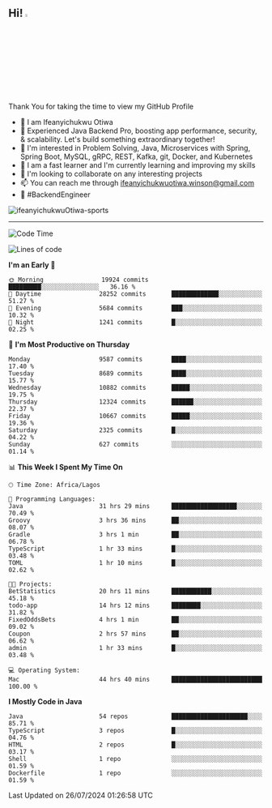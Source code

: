 <!-- BLOG-POST-LIST:START --><!-- BLOG-POST-LIST:END -->

## Hi! <img src="https://media.giphy.com/media/hvRJCLFzcasrR4ia7z/giphy.gif" width="4%"> 

Thank You for taking the time to view my GitHub Profile

- 👋 I am Ifeanyichukwu Otiwa
- 🚀 Experienced Java Backend Pro, boosting app performance, security, & scalability. Let's build something extraordinary together!
- 👀 I'm interested in Problem Solving, Java, Microservices with Spring, Spring Boot, MySQL, gRPC, REST, Kafka, git, Docker, and Kubernetes
- 🌱 I am a fast learner and I'm currently learning and improving my skills
- 💞️ I'm looking to collaborate on any interesting projects
- 📫 You can reach me through ifeanyichukwuotiwa.winson@gmail.com
- 🚀 #BackendEngineer

<p align="left" marginTop="10px"> <img src="https://komarev.com/ghpvc/?username=ifeanyichukwuOtiwa-sports&label=Profile%20views&color=0e75b6&style=for-the-badge" alt="ifeanyichukwuOtiwa-sports" /> </p>

***

<!--START_SECTION:waka-->
![Code Time](http://img.shields.io/badge/Code%20Time-2%2C690%20hrs%2012%20mins-blue)

![Lines of code](https://img.shields.io/badge/From%20Hello%20World%20I%27ve%20Written-13.5%20million%20lines%20of%20code-blue)

**I'm an Early 🐤** 

```text
🌞 Morning                19924 commits       █████████░░░░░░░░░░░░░░░░   36.16 % 
🌆 Daytime                28252 commits       █████████████░░░░░░░░░░░░   51.27 % 
🌃 Evening                5684 commits        ███░░░░░░░░░░░░░░░░░░░░░░   10.32 % 
🌙 Night                  1241 commits        █░░░░░░░░░░░░░░░░░░░░░░░░   02.25 % 
```
📅 **I'm Most Productive on Thursday** 

```text
Monday                   9587 commits        ████░░░░░░░░░░░░░░░░░░░░░   17.40 % 
Tuesday                  8689 commits        ████░░░░░░░░░░░░░░░░░░░░░   15.77 % 
Wednesday                10882 commits       █████░░░░░░░░░░░░░░░░░░░░   19.75 % 
Thursday                 12324 commits       ██████░░░░░░░░░░░░░░░░░░░   22.37 % 
Friday                   10667 commits       █████░░░░░░░░░░░░░░░░░░░░   19.36 % 
Saturday                 2325 commits        █░░░░░░░░░░░░░░░░░░░░░░░░   04.22 % 
Sunday                   627 commits         ░░░░░░░░░░░░░░░░░░░░░░░░░   01.14 % 
```


📊 **This Week I Spent My Time On** 

```text
🕑︎ Time Zone: Africa/Lagos

💬 Programming Languages: 
Java                     31 hrs 29 mins      ██████████████████░░░░░░░   70.49 % 
Groovy                   3 hrs 36 mins       ██░░░░░░░░░░░░░░░░░░░░░░░   08.07 % 
Gradle                   3 hrs 1 min         ██░░░░░░░░░░░░░░░░░░░░░░░   06.78 % 
TypeScript               1 hr 33 mins        █░░░░░░░░░░░░░░░░░░░░░░░░   03.48 % 
TOML                     1 hr 10 mins        █░░░░░░░░░░░░░░░░░░░░░░░░   02.62 % 

🐱‍💻 Projects: 
BetStatistics            20 hrs 11 mins      ███████████░░░░░░░░░░░░░░   45.18 % 
todo-app                 14 hrs 12 mins      ████████░░░░░░░░░░░░░░░░░   31.82 % 
FixedOddsBets            4 hrs 1 min         ██░░░░░░░░░░░░░░░░░░░░░░░   09.02 % 
Coupon                   2 hrs 57 mins       ██░░░░░░░░░░░░░░░░░░░░░░░   06.62 % 
admin                    1 hr 33 mins        █░░░░░░░░░░░░░░░░░░░░░░░░   03.48 % 

💻 Operating System: 
Mac                      44 hrs 40 mins      █████████████████████████   100.00 % 
```

**I Mostly Code in Java** 

```text
Java                     54 repos            █████████████████████░░░░   85.71 % 
TypeScript               3 repos             █░░░░░░░░░░░░░░░░░░░░░░░░   04.76 % 
HTML                     2 repos             █░░░░░░░░░░░░░░░░░░░░░░░░   03.17 % 
Shell                    1 repo              ░░░░░░░░░░░░░░░░░░░░░░░░░   01.59 % 
Dockerfile               1 repo              ░░░░░░░░░░░░░░░░░░░░░░░░░   01.59 % 
```




 Last Updated on 26/07/2024 01:26:58 UTC
<!--END_SECTION:waka-->

<!--
<p align="center">
![trophy](https://github-profile-trophy.vercel.app/?username=ifeanyichukwuOtiwa-sports&theme=onedark) (https://github.com/ryo-ma/github-profile-trophy)
</p>
-->

<!---
ifeanyi-otiwa/ifeanyi-otiwa is a ✨ special ✨ repository because its `README.md` (this file) appears on your GitHub profile.
You can click the Preview link to take a look at your changes.
--->
